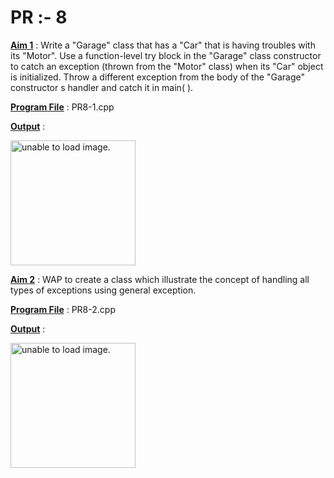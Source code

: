 # PR :- 8

<u>**Aim 1**</u> : Write a "Garage" class that has a "Car" that is having troubles with its "Motor". Use a function-level try block in the "Garage" class constructor to catch an exception (thrown from the "Motor" class) when its "Car" object is initialized. Throw a different exception from the body of the "Garage" constructor s handler and catch it in main( ).

<u>**Program File**</u> : PR8-1.cpp

<u>**Output**</u> :

<img src="https://user-images.githubusercontent.com/114165239/211328495-f0de66ee-c087-45d3-a22a-7b30220451e9.PNG" height = "200px" alt = "unable to load image.">

<u>**Aim 2**</u> : WAP to create a class which illustrate the concept of handling all types of exceptions using general exception.

<u>**Program File**</u> : PR8-2.cpp

<u>**Output**</u> :

<img src="https://user-images.githubusercontent.com/114165239/211322914-6c4767f3-1a48-4841-9448-a5e12e1c4d1c.PNG" height = "200px" alt = "unable to load image.">
